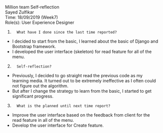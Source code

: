 Million team Self-reflection\
Sayed Zulfikar\
Time: 18/09/2019 (Week7)\
Role(s): User Experience Designer

1.       What have I done since the last time reported?
* I decided to start from the basic, I learned about the basic of Django and Bootstrap framework. 
* I developed the user interface (skeleton) for read feature for all of the menu.
 
2.       Self-reflection?
* Previously, I decided to go straight read the previous code as my learning media. It turned out to be extremely ineffective as I often could not figure out the algorithm. 
* But after I change the strategy to learn from the basic, I started to get significant progress.
 
3.       What is the planned until next time report?

* Improve the user interface based on the feedback from client for the read feature in all of the menu.
* Develop the user interface for Create feature.

